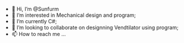 - 👋 Hi, I’m @Sunfurm
- 👀 I’m interested in Mechanical design and program;
- 🌱 I’m currently C#;
- 💞️ I’m looking to collaborate on designning Vendtilator using program;
- 📫 How to reach me ...

<!---
Sunfurm/Sunfurm is a ✨ special ✨ repository because its `README.md` (this file) appears on your GitHub profile.
You can click the Preview link to take a look at your changes.
--->
